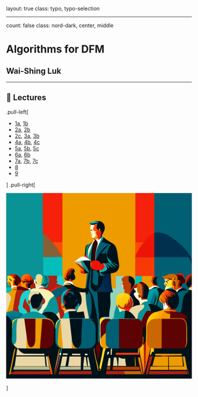 layout: true
class: typo, typo-selection

---

count: false
class: nord-dark, center, middle

# Algorithms for DFM

## Wai-Shing Luk

---

## 🏫 Lectures

.pull-left[

- [1a](lec00-remark.html), [1b](lec01-remark.html)
- [2a](swdevflow.html), [2b](ai-programming.html)
- [2c](lec02b-remark.html), [3a](lec03a-remark.html), [3b](lec03b-remark.html)
- [4a](lec04a-remark.html), [4b](lec04b-remark.html), [4c](lec04c-remark.html)
- [5a](lec05a-remark.html), [5b](lec05b-remark.html), [5c](unimodal.html)
- [6a](../cvx/cutting_plane.pdf), [6b](../cvx/ellipsoid.pdf)
- [7a](../net_optim/quickstart.html), [7b](netflow+cvxopt.html), [7c](useful_skew.pdf)
- [8](lec08-remark.html)
- [9](lec09-remark.html)

] .pull-right[

![image](figs/lectures.svg)

]

